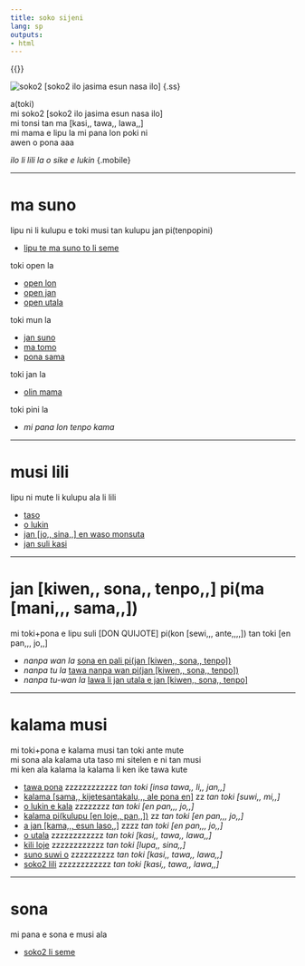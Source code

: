 ```yaml
---
title: soko sijeni
lang: sp
outputs:
- html
---
```


{{<rss link="/tp/rss.xml">}}

![soko2 [soko2 ilo jasima esun nasa ilo]](/media/ss.png)
{.ss}

a(toki)  
mi soko2 [soko2 ilo jasima esun nasa ilo]  
mi tonsi tan ma [kasi,, tawa,, lawa,,]  
mi mama e lipu la mi pana lon poki ni  
awen o pona aaa  

_ilo li lili la o sike e lukin_
{.mobile}

---

# ma suno

lipu ni li kulupu e toki musi tan kulupu jan pi(tenpopini)  
* [lipu te ma suno to li seme](ma-suno)  

toki open la  
* [open lon](open-lon)  
* [open jan](open-jan)  
* [open utala](open-utala)  

toki mun la  
* [jan suno](jan-suno)  
* [ma tomo](ma-tomo)  
* [pona sama](pona-sama)  

toki jan la  
* [olin mama](olin-mama)  

toki pini la  
* _mi pana lon tenpo kama_

---

# musi lili

lipu ni mute li kulupu ala li lili  
* [taso](taso)  
* [o lukin](o-lukin)  
* [jan [jo,, sina,,] en waso monsuta](jan-josi-en-waso-monsuta)  
* [jan suli kasi](jan-suli)  

---

# jan [kiwen,, sona,, tenpo,,] pi(ma [mani,,, sama,,])

mi toki+pona e lipu suli [DON QUIJOTE] pi(kon [sewi,,, ante,,,,]) tan toki [en pan,,, jo,,]  
* _nanpa wan la_ [sona en pali pi(jan [kiwen,, sona,, tenpo])](jan-kisote-1)  
* _nanpa tu la_ [tawa nanpa wan pi(jan [kiwen,, sona,, tenpo])](jan-kisote-2)  
* _nanpa tu-wan la_ [lawa li jan utala e jan [kiwen,, sona,, tenpo]](jan-kisote-3)

---

# kalama musi

mi toki+pona e kalama musi tan toki ante mute  
mi sona ala kalama uta taso mi sitelen e ni tan musi  
mi ken ala kalama la kalama li ken ike tawa kute  
* [tawa pona](tawa-pona) zzzzzzzzzzzz _tan toki [insa tawa,, li,, jan,,]_  
* [kalama [sama,, kijetesantakalu,,, ale pona en]](kalama-sakijape) zz _tan toki [suwi,, mi,,]_  
* [o lukin e kala](kala) zzzzzzzz _tan toki [en pan,,, jo,,]_  
* [kalama pi(kulupu [en loje,, pan,,])](elopa) zz _tan toki [en pan,,, jo,,]_  
* [a jan [kama,,, esun laso,,]](jan-kamela) zzzz _tan toki [en pan,,, jo,,]_  
* [o utala](o-utala) zzzzzzzzzzzz  _tan toki [kasi,, tawa,, lawa,,]_  
* [kili loje](kili-loje) zzzzzzzzzzzz _tan toki [lupa,, sina,,]_  
* [suno suwi o](suno) zzzzzzzzzz _tan toki [kasi,, tawa,, lawa,,]_  
* [soko2 lili](soko-lili) zzzzzzzzzzzz _tan toki [kasi,, tawa,, lawa,,]_  

---

# sona

mi pana e sona e musi ala  
* [soko2 li seme](soko-li-seme)
